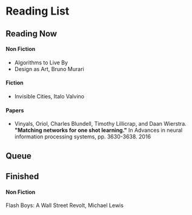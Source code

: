 # Reading List

## Reading Now

#### Non Fiction

- Algorithms to Live By
- Design as Art, Bruno Murari 

#### Fiction

- Invisible Cities, Italo Valvino 


#### Papers

- Vinyals, Oriol, Charles Blundell, Timothy Lillicrap, and Daan Wierstra. **"Matching networks for one shot learning."** In Advances in neural information processing systems, pp. 3630-3638. 2016

## Queue





## Finished

#### Non Fiction

Flash Boys: A Wall Street Revolt, Michael Lewis


